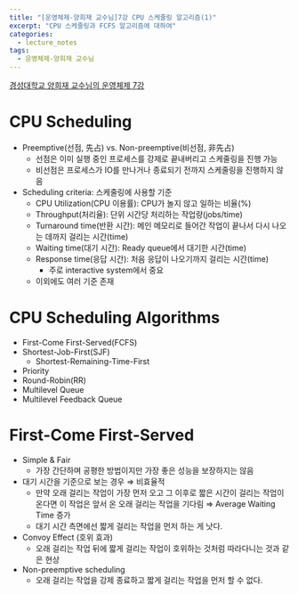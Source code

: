 ```yaml
---
title: "[운영체제-양희재 교수님]7강 CPU 스케줄링 알고리즘(1)"
excerpt: "CPU 스케줄링과 FCFS 알고리즘에 대하여"
categories:
  - lecture_notes
tags:
  - 운영체제-양희재 교수님
---
```


[경성대학교 양희재 교수님의 운영체제 7강](http://www.kocw.net/home/cview.do?lid=39a24ad72e87fc46)

# CPU Scheduling

- Preemptive(선점, 先占) vs. Non-preemptive(비선점, 非先占)
    - 선점은 이미 실행 중인 프로세스를 강제로 끝내버리고 스케줄링을 진행 가능
    - 비선점은 프로세스가 IO를 만나거나 종료되기 전까지 스케줄링을 진행하지 않음
- Scheduling criteria: 스케줄링에 사용할 기준
    - CPU Utilization(CPU 이용률): CPU가 놀지 않고 일하는 비율(%)
    - Throughput(처리율): 단위 시간당 처리하는 작업량(jobs/time)
    - Turnaround time(반환 시간): 메인 메모리로 들어간 작업이 끝나서 다시 나오는 데까지 걸리는 시간(time)
    - Waiting time(대기 시간): Ready queue에서 대기한 시간(time)
    - Response time(응답 시간): 처음 응답이 나오기까지 걸리는 시간(time)
        - 주로 interactive system에서 중요
    - 이외에도 여러 기준 존재

# CPU Scheduling Algorithms

- First-Come First-Served(FCFS)
- Shortest-Job-First(SJF)
    - Shortest-Remaining-Time-First
- Priority
- Round-Robin(RR)
- Multilevel Queue
- Multilevel Feedback Queue

# First-Come First-Served

- Simple & Fair
    - 가장 간단하며 공평한 방법이지만 가장 좋은 성능을 보장하지는 않음
- 대기 시간을 기준으로 보는 경우 ⇒ 비효율적
    - 만약 오래 걸리는 작업이 가장 먼저 오고 그 이후로 짧은 시간이 걸리는 작업이 온다면 이 작업은 앞서 온 오래 걸리는 작업을 기다림 ⇒ Average Waiting Time 증가
    - 대기 시간 측면에선 짧게 걸리는 작업을 먼저 하는 게 낫다.
- Convoy Effect (호위 효과)
    - 오래 걸리는 작업 뒤에 짧게 걸리는 작업이 호위하는 것처럼 따라다니는 것과 같은 현상
- Non-preemptive scheduling
    - 오래 걸리는 작업을 강제 종료하고 짧게 걸리는 작업을 먼저 할 수 없다.